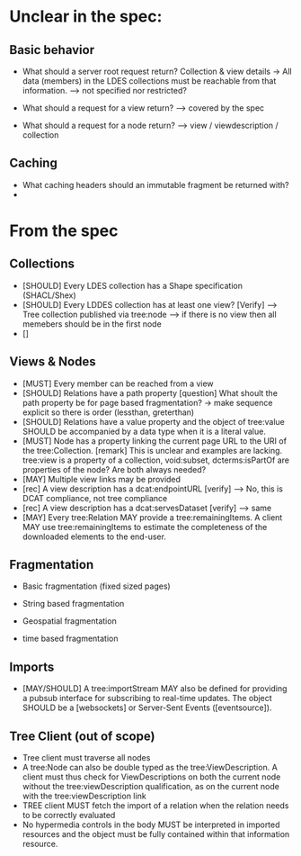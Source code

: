 Unclear in the spec:
===
Basic behavior
---
 - What should a server root request return?
   Collection & view details -> All data (members) in the LDES collections must be reachable from that information.
   --> not specified nor restricted?

 - What should a request for a view return?
   --> covered by the spec
      
 - What should a request for a node return?
   --> view / viewdescription / collection

Caching
---
 - What caching headers should an immutable fragment be returned with? 
 - 

From the spec
===
Collections
---
 - [SHOULD] Every LDES collection has a Shape specification (SHACL/Shex)
 - [SHOULD] Every LDDES collection has at least one view? [Verify]
   --> Tree collection published via tree:node --> if there is no view then  all memebers should be in the first node
 - []

Views & Nodes
---
 - [MUST] Every member can be reached from a view
 - [SHOULD] Relations have a path property [question] What shoult the path property be for page based fragmentation? -> make sequence explicit so there is order (lessthan, greterthan)
 - [SHOULD] Relations have a value property and the object of tree:value SHOULD be accompanied by a data type when it is a literal value.
 - [MUST] Node has a property linking the current page URL to the URI of the tree:Collection. [remark] This is unclear and examples are lacking. tree:view is a property of a collection, void:subset, dcterms:isPartOf are properties of the node? Are both always needed?
 - [MAY] Multiple view links may be provided
 - [rec] A view description has a dcat:endpointURL  [verify] --> No, this is DCAT compliance, not tree compliance
 - [rec] A view description has a dcat:servesDataset [verify] --> same
 - [MAY] Every tree:Relation MAY provide a tree:remainingItems. A client MAY use tree:remainingItems to estimate the completeness of the downloaded elements to the end-user.

Fragmentation
---
 - Basic fragmentation (fixed sized pages)

 - String based fragmentation

 - Geospatial fragmentation

 - time based fragmentation

Imports
---
 - [MAY/SHOULD] A tree:importStream MAY also be defined for providing a pubsub interface for subscribing to real-time updates. The object SHOULD be a [websockets] or Server-Sent Events ([eventsource]).

Tree Client (out of scope)
---
 - Tree client must traverse all nodes
 - A tree:Node can also be double typed as the tree:ViewDescription. A client must thus check for ViewDescriptions on both the current node without the tree:viewDescription qualification, as on the current node with the tree:viewDescription link
 - TREE client MUST fetch the import of a relation when the relation needs to be correctly evaluated
 - No hypermedia controls in the body MUST be interpreted in imported resources and the object must be fully contained within that information resource.
